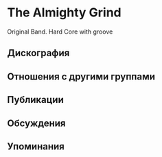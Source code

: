 # The Almighty Grind

Original Band. Hard Core with groove

## Дискография


## Отношения с другими группами


## Публикации


## Обсуждения


## Упоминания

